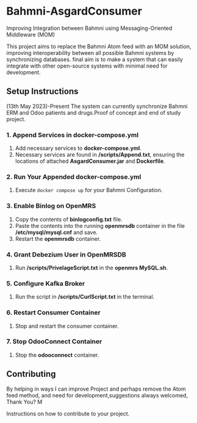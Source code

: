 # Bahmni-AsgardConsumer
Improving Integration between Bahmni using Messaging-Oriented Middleware (MOM)

This project aims to replace the Bahmni Atom feed with an MOM solution, improving interoperability between all possible Bahmni systems by synchronizing databases. final aim is to make a system that can easily integrate with other open-source systems with minimal need for development.

## Setup Instructions 
(13th May 2023)-Present
The system can currently synchronize Bahmni ERM and Odoo patients and drugs.Proof of concept and end of study project. 

### 1. **Append Services in docker-compose.yml**

1. Add necessary services to **docker-compose.yml**.
2. Necessary services are found in **/scripts/Append.txt**, ensuring the locations of attached **AsgardConsumer.jar** and **Dockerfile**.

### 2. **Run Your Appended docker-compose.yml**

1. Execute `docker compose up` for your Bahmni Configuration.

### 3. **Enable Binlog on OpenMRS**

1. Copy the contents of **binlogconfig.txt** file.
2. Paste the contents into the running **openmrsdb** container in the file **/etc/mysql/mysql.cnf** and save.
3. Restart the **openmrsdb** container.

### 4. **Grant Debezium User in OpenMRSDB**

1. Run **/scripts/PrivelageScript.txt** in the **openmrs MySQL.sh**.

### 5. **Configure Kafka Broker**

1. Run the script in **/scripts/CurlScript.txt** in the terminal.

### 6. **Restart Consumer Container**

1. Stop and restart the consumer container.

### 7. **Stop OdooConnect Container**

1. Stop the **odooconnect** container.

## Contributing

By helping in ways I can improve Project and perhaps remove the Atom feed method, and need for development,suggestions always welcomed, Thank You? M

Instructions on how to contribute to your project.
